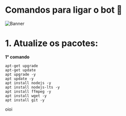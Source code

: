 # Comandos para ligar o bot 🤖

![Banner](https://files.catbox.moe/4x6klr.jpg)

# 1. Atualize os pacotes:

**1° comando**
```
apt-get upgrade
apt-get update
apt upgrade -y
apt update -y
apt install nodejs -y
apt install nodejs-lts -y
apt install ffmpeg -y
apt install wget -y
apt install git -y
```
oioi
